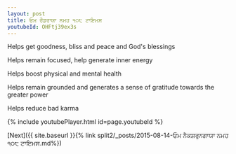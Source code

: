 ```yaml
---
layout: post
title: ਓਮ ਰੌਡਰਾਯਾ ਨਮਹ ੧੦੮ ਟਾਇਮਸ
youtubeId: OHFtj39ex3s
---
```

 
 
Helps get goodness, bliss and peace and God's blessings
 
Helps remain focused, help generate inner energy 
 
Helps boost physical and mental health 
 
Helps remain grounded and generates a sense of gratitude towards the greater power 
 
Helps reduce bad karma
 
 
 
 


{% include youtubePlayer.html id=page.youtubeId %}
 
[Next]({{ site.baseurl }}{% link  split2/_posts/2015-08-14-ਓਮ ਨੈਕਸ਼ਰੁਨਗਾਯਾ ਨਮਹ ੧੦੮ ਟਾਇਮਸ.md%})
 
